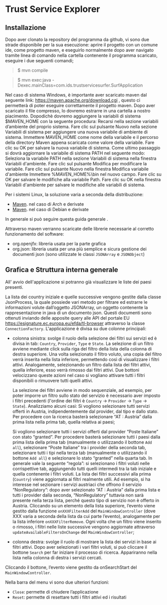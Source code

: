 # Trust Service Explorer
## Installazione
Dopo aver clonato la repository del programma da github, vi sono due strade disponibile per la sua esecuzione:
aprire il progetto con un comune ide, come progetto maven, e eseguirlo normalmente
dopo aver navigato tramite linea di comando nella cartella contenente il programma scaricato, eseguire i due seguenti comandi;
>$ mvn compile

>$ mvn exec:java -Dexec.mainClass=com.ids.trustservicesurfer.SurfApplication

Nel caso di sistema Windows, è importante aver scaricato maven dal seguente link: https://maven.apache.org/download.cgi , questo ci permetterà di poter eseguire correttamente il progetto maven.
Dopo aver scaricato il file compresso, lo dovremo estrarre in una cartella a nostro piacimento.
Dopodichè dovremo aggiungere la variabili di sistema $MAVEN_HOME con la seguente procedura:
Recarsi nella sezione variabili d’ambiente del proprio sistema.
Fare clic sul pulsante Nuovo nella sezione Variabili di sistema per aggiungere una nuova variabile di ambiente di sistema.
Immettere MAVEN_HOME come nome della variabile e il percorso della directory Maven appena scaricata come valore della variabile. Fare clic su OK per salvare la nuova variabile di sistema.
Come ultimo passaggio si dovrà aggiornare la variabile di sistema PATH nel seguente modo:
Seleziona la variabile PATH nella sezione Variabili di sistema nella finestra Variabili d'ambiente. Fare clic sul pulsante Modifica per modificare la variabile.
Fare clic sul pulsante Nuovo nella finestra Modifica variabile d'ambiente
Immettere %MAVEN_HOME%\bin nel nuovo campo. Fare clic su OK per salvare le modifiche alla variabile Path.
Fare clic su OK nella finestra Variabili d'ambiente per salvare le modifiche alle variabili di sistema.



Per i sistemi Linux, la soluzione varia a seconda della distribuzione:
- [Maven](https://archlinux.org/packages/community/any/maven/). nel caso di Arch e derivate
- [Maven](https://packages.debian.org/buster-backports/maven). nel caso di Debian e derivate


In generale si può seguire questa guida generale .

Attraverso maven verranno scaricate delle librerie necessarie al corretto funzionamento del software:
- org.openjfx: libreria usata per la parte grafica
- org.json: libreria usata per una più semplice e sicura gestione dei documenti json (sono utilizzate le classi `JSONArray` e `JSONObject`)

## Grafica e Struttura interna generale
All' avvio dell'applicazione si potranno già visualizzare le liste dei paesi presenti. 

La lista dei country iniziale e quelle successive vengono gestite dalla classe JsonProcess, la quale possiede vari metodo per filtrare ed estrarre le informazioni volute dall’oggetto JSONArray, un oggetto contenente la rappresentazione in java di un documento json. Questi documenti sono ottenuti inviando delle apposite query alle API  del portale EU https://esignature.ec.europa.eu/efda/tl-browser attraverso la classe `ConnectionFactory`.
L'applicazione è divisa su due colonne principali:
- colonna sinistra: svolge il ruolo della selezione dei filtri sui servizi ed è divisa in tab: `Country`, `Provider`, `Type` e `State`. La selezione di un filtro avviene mediante click sulla riga del filtro della lista della colonna di destra superiore. Una volta selezionato il filtro voluto, una copia del filtro verrà inserita nella lista inferiore, permettendo così di visualizzare i filtri attivi. Analogamente, selezionando un filtro dalla lista dei filtri attivi, quella inferiore, esso verrà rimosso dai filtri attivi. Due bottoni velocizzano queste azioni nel caso si vogliano attivare tutti i filtri disponibili o rimuovere tutti quelli attivi.

  La selezione dei filtri avviene in modo sequenziale, ad esempio, per poter imporre un filtro sullo stato del servizio è necessario aver imposto i filtri precedenti (l'ordine dei filtri è `Country` -> `Provider` -> `Type` -> `State`). Analizziamo alcuni casi: 
Si vogliono selezionare tutti servizi offerti in Austria, indipendentemente dal provider, dal tipo e dallo stato. Per procedere con la ricerca basterà selezionare “AT : Austria” dalla prima lista nella prima tab, quella relativa ai paesi;

  Si vogliono selezionare tutti i servizi offerti dal provider “Poste Italiane” con stato “granted”. Per procedere basterà selezionare tutti i paesi dalla prima lista della prima tab (manualmente o utilizzando il bottone `Add all`), selezionare “Poste Italiane” tra i provider della seconda tab, selezionare tutti i tipi nella terza tab (manualmente o utilizzando il bottone `Add all`) e selezionare lo stato “granted” nella quarta tab.
In generale vale la seguente “regola”: si selezionano i filtri voluti nelle corrispettive tab, aggiungendo tutti quelli intermedi tra la tab iniziale e quella contenente i filtri voluti.
  La lista dei filtri successivi alla prima (`Country`) viene aggiornata ai filtri realmente utili. Ad esempio, si ha interesse nel sezionare i servizi austriaci che offrono il servizio “NonRegulatory”: dopo aver selezionato “AT : Austria”  dalla prima lista e tutti i provider dalla seconda, “NonRegulatory” tuttavia non sarà presente nella terza lista, perché questo tipo di servizio non è offerto in Austria.
  Cliccando su un elemento della lista superiore, l’evento viene gestito dalla funzione `onXXXFilterAdd` del `MainWindowController` (dove XXX varia a seconda della lista da cui parte l’evento), analogamente per la lista inferiore `onXXXFilterRemove`. Ogni volta che un filtro viene inserito o rimosso, i filtri nelle liste successive vengono aggiornate attraverso `updateAvailableFiltersOnChange` del `MainWindowController`;

- colonna destra: svolge il ruolo di mostrare la lista dei servizi in base ai filtri attivi. Dopo aver selezionati i vari filtri voluti, si può cliccare il bottone `Search` per far iniziare il processo di ricerca. Appariranno nella lista nella colonna di destra i servizi cercati.

Cliccando il bottone, l’evento viene gestito da onSearchStart del `MainWindowController`.

Nella barra del menu vi sono due ulteriori funzioni:
- `Close`: permette di chiudere l’applicazione
- `Reset`: permette di resettare tutti i filtri attivi ed i risultati
